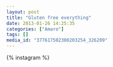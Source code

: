 ```yaml
---
layout: post
title: "Gluten free everything"
date: 2013-01-26 14:25:35
categories: ["Amaro"]
tags: []
media_id: "377617502300203254_326209"
---
```


{% instagram %}
